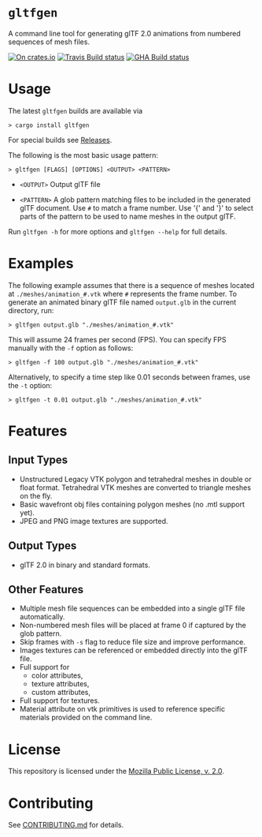 # `gltfgen`

A command line tool for generating glTF 2.0 animations from numbered sequences of mesh files.

[![On crates.io](https://img.shields.io/crates/v/gltfgen.svg)](https://crates.io/crates/gltfgen)
[![Travis Build status](https://travis-ci.org/elrnv/gltfgen.svg?branch=master)](https://travis-ci.org/elrnv/gltfgen)
[![GHA Build status](https://github.com/elrnv/dync/workflows/CI/badge.svg)](https://github.com/elrnv/dync/actions?query=workflow%3ACI)


# Usage

The latest `gltfgen` builds are available via

```
> cargo install gltfgen
```

For special builds see [Releases](https://github.com/elrnv/gltfgen/releases).

The following is the most basic usage pattern:

```
> gltfgen [FLAGS] [OPTIONS] <OUTPUT> <PATTERN>
```

  - `<OUTPUT>`     Output glTF file

  - `<PATTERN>`    A glob pattern matching files to be included in the generated glTF document. Use `#` to match a frame number. Use '{' and '}' to select parts of the pattern to be used to name meshes in the output glTF.

Run `gltfgen -h` for more options and `gltfgen --help` for full details.


# Examples

The following example assumes that there is a sequence of meshes located at
`./meshes/animation_#.vtk` where `#` represents the frame number.
To generate an animated binary glTF file named `output.glb` in the current directory, run:

```
> gltfgen output.glb "./meshes/animation_#.vtk"
```

This will assume 24 frames per second (FPS). You can specify FPS manually with the `-f` option as
follows:

```
> gltfgen -f 100 output.glb "./meshes/animation_#.vtk"
```

Alternatively, to specify a time step like 0.01 seconds between frames, use the `-t` option:

```
> gltfgen -t 0.01 output.glb "./meshes/animation_#.vtk"
```


# Features

## Input Types

 - Unstructured Legacy VTK polygon and tetrahedral meshes in double or float format.
   Tetrahedral VTK meshes are converted to triangle meshes on the fly.
 - Basic wavefront obj files containing polygon meshes (no .mtl support yet).
 - JPEG and PNG image textures are supported.

## Output Types

 - glTF 2.0 in binary and standard formats.

## Other Features

 - Multiple mesh file sequences can be embedded into a single glTF file
   automatically.
 - Non-numbered mesh files will be placed at frame 0 if captured by the glob
   pattern.
 - Skip frames with `-s` flag to reduce file size and improve performance.
 - Images textures can be referenced or embedded directly into the glTF file.
 - Full support for
    - color attributes,
    - texture attributes,
    - custom attributes,
 - Full support for textures.
 - Material attribute on vtk primitives is used to reference specific materials
   provided on the command line.

# License

This repository is licensed under the [Mozilla Public License, v. 2.0](https://mozilla.org/MPL/2.0/).

# Contributing

See [CONTRIBUTING.md](CONTRIBUTING.md) for details.
